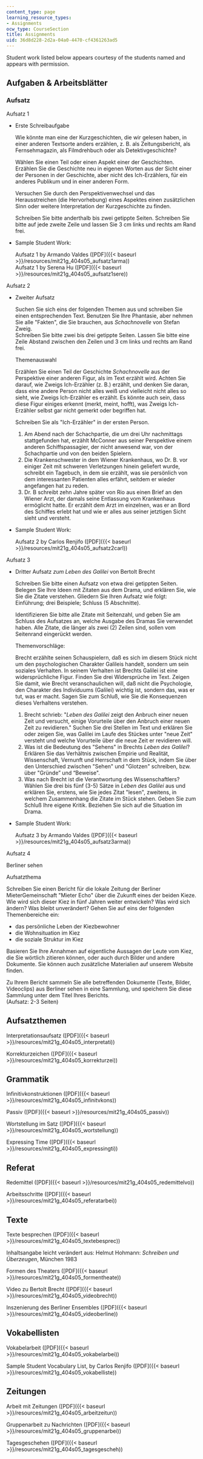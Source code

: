 ```yaml
---
content_type: page
learning_resource_types:
- Assignments
ocw_type: CourseSection
title: Assignments
uid: 36d8d228-2d2a-04a0-4470-cf4361263ad5
---
```


Student work listed below appears courtesy of the students named and appears with permission.

Aufgaben & Arbeitsblätter
-------------------------

### Aufsatz

Aufsatz 1

*   Erste Schreibaufgabe  
    
    Wie könnte man eine der Kurzgeschichten, die wir gelesen haben, in einer anderen Textsorte anders erzählen, z. B. als Zeitungsbericht, als Fernsehmagazin, als Filmdrehbuch oder als Detektivgeschichte?
    
    Wählen Sie einen Teil oder einen Aspekt einer der Geschichten. Erzählen Sie die Geschichte neu in eigenen Worten aus der Sicht einer der Personen in der Geschichte, aber nicht des Ich-Erzählers, für ein anderes Publikum und in einer anderen Form.
    
    Versuchen Sie durch den Perspektivenwechsel und das Herausstreichen (die Hervorhebung) eines Aspektes einen zusätzlichen Sinn oder weitere Interpretation der Kurzgeschichte zu finden.
    
    Schreiben Sie bitte anderthalb bis zwei getippte Seiten. Schreiben Sie bitte auf jede zweite Zeile und lassen Sie 3 cm links und rechts am Rand frei.
    
*   Sample Student Work:  
    
    Aufsatz 1 by Armando Valdes ([PDF]({{< baseurl >}}/resources/mit21g_404s05_aufsatz1arma))  
    Aufsatz 1 by Serena Hu ([PDF]({{< baseurl >}}/resources/mit21g_404s05_aufsatz1sere))
    

Aufsatz 2

*   Zweiter Aufsatz  
    
    Suchen Sie sich eins der folgenden Themen aus und schreiben Sie einen entsprechenden Text. Benutzen Sie Ihre Phantasie, aber nehmen Sie alle "Fakten", die Sie brauchen, aus _Schachnovelle_ von Stefan Zweig.  
    Schreiben Sie bitte zwei bis drei getippte Seiten. Lassen Sie bitte eine Zeile Abstand zwischen den Zeilen und 3 cm links und rechts am Rand frei.
    
    Themenauswahl
    
    Erzählen Sie einen Teil der Geschichte _Schachnovelle_ aus der Perspektive einer anderen Figur, als im Text erzählt wird. Achten Sie darauf, wie Zweigs Ich-Erzähler (z. B.) erzählt, und denken Sie daran, dass eine andere Person nicht alles weiß und vielleicht nicht alles so sieht, wie Zweigs Ich-Erzähler es erzählt. Es könnte auch sein, dass diese Figur einiges erkennt (merkt, meint, hofft), was Zweigs Ich-Erzähler selbst gar nicht gemerkt oder begriffen hat.
    
    Schreiben Sie als "Ich-Erzähler" in der ersten Person.
    
    1.  Am Abend nach der Schachpartie, die um drei Uhr nachmittags stattgefunden hat, erzählt McConner aus seiner Perspektive einem anderen Schiffspassagier, der nicht anwesend war, von der Schachpartie und von den beiden Spielern.
    2.  Die Krankenschwester in dem Wiener Krankenhaus, wo Dr. B. vor einiger Zeit mit schweren Verletzungen hinein geliefert wurde, schreibt ein Tagebuch, in dem sie erzählt, was sie persönlich von dem interessanten Patienten alles erfährt, seitdem er wieder angefangen hat zu reden.
    3.  Dr. B schreibt zehn Jahre später von Rio aus einen Brief an den Wiener Arzt, der damals seine Entlassung vom Krankenhaus ermöglicht hatte. Er erzählt dem Arzt im einzelnen, was er an Bord des Schiffes erlebt hat und wie er alles aus seiner jetztigen Sicht sieht und versteht.
*   Sample Student Work:  
      
    Aufsatz 2 by Carlos Renjifo ([PDF]({{< baseurl >}}/resources/mit21g_404s05_aufsatz2carl))

Aufsatz 3

*   Dritter Aufsatz _zum Leben des Galilei_ von Bertolt Brecht  
      
    
    Schreiben Sie bitte einen Aufsatz von etwa drei getippten Seiten. Belegen Sie Ihre Ideen mit Zitaten aus dem Drama, und erklären Sie, wie Sie die Zitate verstehen. Gliedern Sie Ihren Aufsatz wie folgt: Einführung; drei Beispiele; Schluss (5 Abschnitte).
    
    Identifizieren Sie bitte alle Zitate mit Seitenzahl, und geben Sie am Schluss des Aufsatzes an, welche Ausgabe des Dramas Sie verwendet haben. Alle Zitate, die länger als zwei (2) Zeilen sind, sollen vom Seitenrand eingerückt werden.
    
    Themenvorschläge:
    
    Brecht erzählte seinen Schauspielern, daß es sich im diesem Stück nicht um den psychologischen Charakter Galileis handelt, sondern um sein soziales Verhalten. In seinem Verhalten ist Brechts Galilei ist eine widersprüchliche Figur. Finden Sie drei Widersprüche im Text. Zeigen Sie damit, wie Brecht veranschaulichen will, daß nicht die Psychologie, den Charakter des Individuums (Galilei) wichtig ist, sondern das, was er tut, was er macht. Sagen Sie zum Schluß, wie Sie die Konsequenzen dieses Verhaltens verstehen.
    
    1.  Brecht schrieb: "_Leben des Galilei_ zeigt den Anbruch einer neuen Zeit und versucht, einige Vorurteile über den Anbruch einer neuen Zeit zu revidieren." Suchen Sie drei Stellen im Text und erklären Sie oder zeigen Sie, was Galilei im Laufe des Stückes unter "neue Zeit" versteht und welche Vorurteile über die neue Zeit er revidieren will.
    2.  Was ist die Bedeutung des "Sehens" in Brechts _Leben des Galilei_? Erklären Sie das Verhältnis zwischen Empirie und Realität, Wissenschaft, Vernunft und Herrschaft in dem Stück, indem Sie über den Unterschied zwischen "Sehen" und "Glotzen" schreiben, bzw. über "Gründe” und “Beweise".
    3.  Was nach Brecht ist die Verantwortung des Wissenschaftlers? Wählen Sie drei bis fünf (3-5) Sätze in _Leben des Galilei_ aus und erklären Sie, erstens, wie Sie jedes Zitat "lesen", zweitens, in welchem Zusammenhang die Zitate im Stück stehen. Geben Sie zum Schluß Ihre eigene Kritik. Beziehen Sie sich auf die Situation im Drama.
*   Sample Student Work:  
      
    Aufsatz 3 by Armando Valdes ([PDF]({{< baseurl >}}/resources/mit21g_404s05_aufsatz3arma))

Aufsatz 4

Berliner sehen

Aufsatzthema

Schreiben Sie einen Bericht für die lokale Zeitung der Berliner MieterGemeinschaft "Mieter Echo" über die Zukunft eines der beiden Kieze. Wie wird sich dieser Kiez in fünf Jahren weiter entwickeln? Was wird sich ändern? Was bleibt unverändert? Gehen Sie auf eins der folgenden Themenbereiche ein:

*   das persönliche Leben der Kiezbewohner
*   die Wohnsituation im Kiez
*   die soziale Struktur im Kiez

Basieren Sie Ihre Annahmen auf eigentliche Aussagen der Leute vom Kiez, die Sie wörtlich zitieren können, oder auch durch Bilder und andere Dokumente. Sie können auch zusätzliche Materialien auf unserem Website finden.

Zu Ihrem Bericht sammeln Sie alle betreffenden Dokumente (Texte, Bilder, Videoclips) aus Berliner sehen in eine Sammlung, und speichern Sie diese Sammlung unter dem Titel Ihres Berichts.  
(Aufsatz: 2-3 Seiten)

Aufsatzthemen
-------------

Interpretationsaufsatz ([PDF]({{< baseurl >}}/resources/mit21g_404s05_interpretati))

Korrekturzeichen ([PDF]({{< baseurl >}}/resources/mit21g_404s05_korrekturzei))

Grammatik
---------

Infinitivkonstruktionen ([PDF]({{< baseurl >}}/resources/mit21g_404s05_infinitvkons))

Passiv ([PDF]({{< baseurl >}}/resources/mit21g_404s05_passiv))

Wortstellung im Satz ([PDF]({{< baseurl >}}/resources/mit21g_404s05_wortstellung))

Expressing Time ([PDF]({{< baseurl >}}/resources/mit21g_404s05_expressingti))

Referat
-------

Redemittel ([PDF]({{< baseurl >}}/resources/mit21g_404s05_redemittelvo))

Arbeitsschritte ([PDF]({{< baseurl >}}/resources/mit21g_404s05_referatarbei))

Texte
-----

Texte besprechen ([PDF]({{< baseurl >}}/resources/mit21g_404s05_textebesprec))

Inhaltsangabe leicht verändert aus: Helmut Hohmann: _Schreiben und Überzeugen_, München 1983

Formen des Theaters ([PDF]({{< baseurl >}}/resources/mit21g_404s05_formentheate))

Video zu Bertolt Brecht ([PDF]({{< baseurl >}}/resources/mit21g_404s05_videobrecht))

Inszenierung des Berliner Ensembles ([PDF]({{< baseurl >}}/resources/mit21g_404s05_videoberline))

Vokabellisten
-------------

Vokabelarbeit ([PDF]({{< baseurl >}}/resources/mit21g_404s05_vokabelarbei))

Sample Student Vocabulary List, by Carlos Renjifo ([PDF]({{< baseurl >}}/resources/mit21g_404s05_vokabelliste))

Zeitungen
---------

Arbeit mit Zeitungen ([PDF]({{< baseurl >}}/resources/mit21g_404s05_arbeitzeitun))

Gruppenarbeit zu Nachrichten ([PDF]({{< baseurl >}}/resources/mit21g_404s05_gruppenarbei))

Tagesgeschehen ([PDF]({{< baseurl >}}/resources/mit21g_404s05_tagesgescheh))
